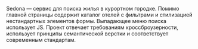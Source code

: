 Sedona — сервис для поиска жилья в курортном городке. Помимо главной страницы содержит каталог отелей с фильтрами  и стилизацией нестандартных элементов формы. Выпадающее меню поиска использует JS. 
Проект отвечает требованиям кроссброузерности, использует принципы семантической верстки и соответствует современным стандартам.
